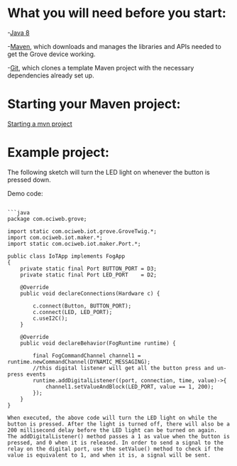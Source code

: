 # What you will need before you start:
-[Java 8](https://docs.oracle.com/javase/8/docs/technotes/guides/install/install_overview.html) 

-[Maven](https://maven.apache.org/install.html), which downloads and manages the libraries and APIs needed to get the Grove device working.

-[Git](https://git-scm.com/), which clones a template Maven project with the necessary dependencies already set up.

# Starting your Maven project: 
[Starting a mvn project](https://github.com/oci-pronghorn/FogLighter/blob/master/README.md)

# Example project:

The following sketch will turn the LED light on whenever the button is pressed down.

Demo code: 
```

```java
package com.ociweb.grove;

import static com.ociweb.iot.grove.GroveTwig.*;
import com.ociweb.iot.maker.*;
import static com.ociweb.iot.maker.Port.*;

public class IoTApp implements FogApp
{
    private static final Port BUTTON_PORT = D3;
	private static final Port LED_PORT    = D2;

    @Override
    public void declareConnections(Hardware c) {
              
        c.connect(Button, BUTTON_PORT); 
        c.connect(LED, LED_PORT);        
        c.useI2C();
    }

    @Override
    public void declareBehavior(FogRuntime runtime) {
     
    	final FogCommandChannel channel1 = runtime.newCommandChannel(DYNAMIC_MESSAGING);
        //this digital listener will get all the button press and un-press events 
        runtime.addDigitalListener((port, connection, time, value)->{
        	channel1.setValueAndBlock(LED_PORT, value == 1, 200); 
        });
    }
}
```

```         
When executed, the above code will turn the LED light on while the button is pressed. After the light is turned off, there will also be a 200 millisecond delay before the LED light can be turned on again.
The addDigitalListener() method passes a 1 as value when the button is pressed, and 0 when it is released. In order to send a signal to the relay on the digital port, use the setValue() method to check if the value is equivalent to 1, and when it is, a signal will be sent.
